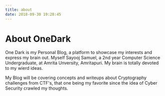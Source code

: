 ```yaml
---
title: about
date: 2018-09-30 19:28:45
---
```


# About OneDark

One Dark is my Personal Blog, a platform to showcase my interests and express my brain out. 
Myself Sayooj Samuel, a 2nd year Computer Science Undergraduate, at Amrita Unversity, Amritapuri.  My brain is totally devoted to my wierd ideas.  

My Blog will be covering concepts and writeups about Cryptography challenges from CTF's, that one being my favorite since the idea of Cyber Security crawled my thoughts.


